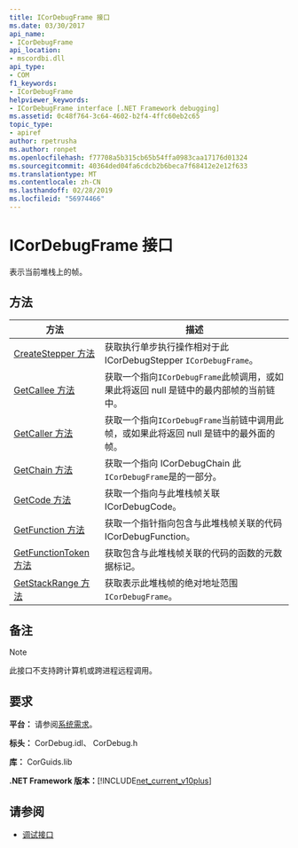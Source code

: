 ```yaml
---
title: ICorDebugFrame 接口
ms.date: 03/30/2017
api_name:
- ICorDebugFrame
api_location:
- mscordbi.dll
api_type:
- COM
f1_keywords:
- ICorDebugFrame
helpviewer_keywords:
- ICorDebugFrame interface [.NET Framework debugging]
ms.assetid: 0c48f764-3c64-4602-b2f4-4ffc60eb2c65
topic_type:
- apiref
author: rpetrusha
ms.author: ronpet
ms.openlocfilehash: f77708a5b315cb65b54ffa0983caa17176d01324
ms.sourcegitcommit: 40364ded04fa6cdcb2b6beca7f68412e2e12f633
ms.translationtype: MT
ms.contentlocale: zh-CN
ms.lasthandoff: 02/28/2019
ms.locfileid: "56974466"
---
```

# <a name="icordebugframe-interface"></a>ICorDebugFrame 接口

表示当前堆栈上的帧。  
  
## <a name="methods"></a>方法  
  
|方法|描述|  
|------------|-----------------|  
|[CreateStepper 方法](../../../../docs/framework/unmanaged-api/debugging/icordebugframe-createstepper-method.md)|获取执行单步执行操作相对于此 ICorDebugStepper `ICorDebugFrame`。|  
|[GetCallee 方法](../../../../docs/framework/unmanaged-api/debugging/icordebugframe-getcallee-method.md)|获取一个指向`ICorDebugFrame`此帧调用，或如果此将返回 null 是链中的最内部帧的当前链中。|  
|[GetCaller 方法](../../../../docs/framework/unmanaged-api/debugging/icordebugframe-getcaller-method.md)|获取一个指向`ICorDebugFrame`当前链中调用此帧，或如果此将返回 null 是链中的最外面的帧。|  
|[GetChain 方法](../../../../docs/framework/unmanaged-api/debugging/icordebugframe-getchain-method.md)|获取一个指向 ICorDebugChain 此`ICorDebugFrame`是的一部分。|  
|[GetCode 方法](../../../../docs/framework/unmanaged-api/debugging/icordebugframe-getcode-method.md)|获取一个指向与此堆栈帧关联 ICorDebugCode。|  
|[GetFunction 方法](../../../../docs/framework/unmanaged-api/debugging/icordebugframe-getfunction-method.md)|获取一个指针指向包含与此堆栈帧关联的代码 ICorDebugFunction。|  
|[GetFunctionToken 方法](../../../../docs/framework/unmanaged-api/debugging/icordebugframe-getfunctiontoken-method.md)|获取包含与此堆栈帧关联的代码的函数的元数据标记。|  
|[GetStackRange 方法](../../../../docs/framework/unmanaged-api/debugging/icordebugframe-getstackrange-method.md)|获取表示此堆栈帧的绝对地址范围`ICorDebugFrame`。|  
  
## <a name="remarks"></a>备注  
  
> [!NOTE]
>  此接口不支持跨计算机或跨进程远程调用。  
  
## <a name="requirements"></a>要求  
 **平台：** 请参阅[系统需求](../../../../docs/framework/get-started/system-requirements.md)。  
  
 **标头：** CorDebug.idl、 CorDebug.h  
  
 **库：** CorGuids.lib  
  
 **.NET Framework 版本：**[!INCLUDE[net_current_v10plus](../../../../includes/net-current-v10plus-md.md)]  
  
## <a name="see-also"></a>请参阅
- [调试接口](../../../../docs/framework/unmanaged-api/debugging/debugging-interfaces.md)
